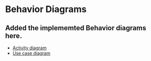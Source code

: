 # Behavior Diagrams

## Added the implememted Behavior diagrams here. 
* [Activity diagram](https://github.com/28-shravya/stepin_project/blob/main/2_Architecture/behavior%20Diagrams/UseCase.png)
* [Use case diagram](https://github.com/28-shravya/stepin_project/blob/main/2_Architecture/behavior%20Diagrams/activity%20diagram.png)
